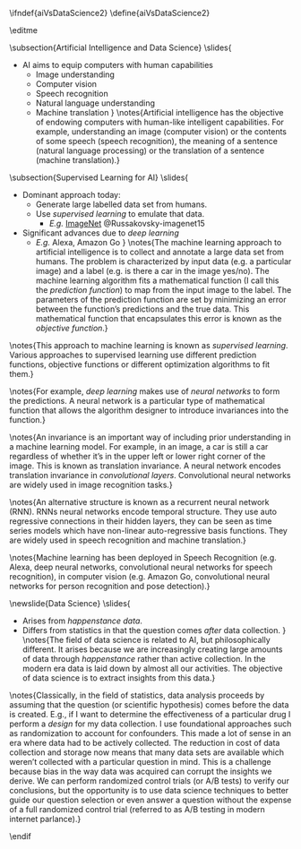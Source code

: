 \ifndef{aiVsDataScience2}
\define{aiVsDataScience2}

\editme

\subsection{Artificial Intelligence and Data Science}
\slides{
* AI aims to equip computers with human capabilities
    * Image understanding
	* Computer vision
	* Speech recognition
	* Natural language understanding
	* Machine translation
}
\notes{Artificial intelligence has the objective of endowing computers with human-like intelligent capabilities. For example, understanding an image (computer vision) or the contents of some speech (speech recognition), the meaning of a sentence (natural language processing) or the translation of a sentence (machine translation).}

\subsection{Supervised Learning for AI}
\slides{
* Dominant approach today:
    * Generate large labelled data set from humans.
	* Use *supervised learning* to emulate that data.
	    * *E.g.* [ImageNet](www.image-net.org) @Russakovsky-imagenet15
* Significant advances due to *deep learning*
	* *E.g.* Alexa, Amazon Go
}
\notes{The machine learning approach to artificial intelligence is to collect and annotate a large data set from humans. The problem is characterized by input data (e.g. a particular image) and a label (e.g. is there a car in the image yes/no). The machine learning algorithm fits a mathematical function (I call this the *prediction function*) to map from the input image to the label. The parameters of the prediction function are set by minimizing an error between the function’s predictions and the true data. This mathematical function that encapsulates this error is known as the *objective function*.}

\notes{This approach to machine learning is known as *supervised learning*.  Various approaches to supervised learning use different prediction functions, objective functions or different optimization algorithms to fit them.}

\notes{For example, *deep learning* makes use of *neural networks* to form the predictions. A neural network is a particular type of mathematical function that allows the algorithm designer to introduce invariances into the function.}

\notes{An invariance is an important way of including prior understanding in a machine learning model. For example, in an image, a car is still a car regardless of whether it’s in the upper left or lower right corner of the image. This is known as translation invariance. A neural network encodes translation invariance in *convolutional layers*. Convolutional neural networks are widely used in image recognition tasks.}

\notes{An alternative structure is known as a recurrent neural network (RNN).  RNNs neural networks encode temporal structure. They use auto regressive connections in their hidden layers, they can be seen as time series models which have non-linear auto-regressive basis functions. They are widely used in speech recognition and machine translation.}

\notes{Machine learning has been deployed in Speech Recognition (e.g. Alexa, deep neural networks, convolutional neural networks for speech recognition), in computer vision (e.g. Amazon Go, convolutional neural networks for person recognition and pose detection).}

\newslide{Data Science}
\slides{
* Arises from *happenstance data*.
* Differs from statistics in that the question comes *after* data collection.
}
\notes{The field of data science is related to AI, but philosophically different. It arises because we are increasingly creating large amounts of data through *happenstance* rather than active collection. In the modern era data is laid down by almost all our activities. The objective of data science is to extract insights from this data.}

\notes{Classically, in the field of statistics, data analysis proceeds by assuming that the question (or scientific hypothesis) comes before the data is created. E.g., if I want to determine the effectiveness of a particular drug I perform a *design* for my data collection. I use foundational approaches such as randomization to account for confounders. This made a lot of sense in an era where data had to be actively collected. The reduction in cost of data collection and storage now means that many data sets are available which weren’t collected with a particular question in mind. This is a challenge because bias in the way data was acquired can corrupt the insights we derive. We can perform randomized control trials (or A/B tests) to verify our conclusions, but the opportunity is to use data science techniques to better guide our question selection or even answer a question without the expense of a full randomized control trial (referred to as A/B testing in modern internet parlance).}

\endif
